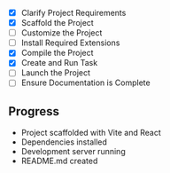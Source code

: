 - [x] Clarify Project Requirements
- [x] Scaffold the Project
- [ ] Customize the Project
- [ ] Install Required Extensions
- [x] Compile the Project
- [x] Create and Run Task
- [ ] Launch the Project
- [ ] Ensure Documentation is Complete

## Progress
- Project scaffolded with Vite and React
- Dependencies installed
- Development server running
- README.md created
